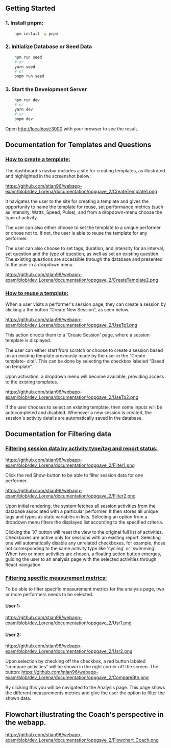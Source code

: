 ## Getting Started
### 1. Install pnpm:
```bash
    npm install -g pnpm
```
### 2. Initialize Database or Seed Data
```bash
    npm run seed
    # or
    yarn seed
    # or
    pnpm run seed
```

### 3. Start the Development Server
```bash
    npm run dev
    # or
    yarn dev
    # or
    pnpm dev
```

Open [http://localhost:3000](http://localhost:3000) with your browser to see the result.

## Documentation for Templates and Questions
### <u>How to create a template:</u>
The dashboard's navbar includes a site for creating templates, as illustrated and highlighted in the screenshot below:

https://github.com/stian96/webapp-exam/blob/dev_Lorena/documentation/oppgave_2/CreateTemplate1.png

It navigates the user to the site for creating a template and gives the opportunity to name the template for reuse, set performance metrics (such as Intensity, Watts, Speed, Pulse), and from a dropdown-menu choose the type of activity. 

The user can also either choose to set the template to a unique performer or chose not to.  If not, the user is able to reuse the template for any performer. 

The user can also choose to set tags, duration, and intensity for an interval, set question and the type of question, as well as set an existing question. The existing questions are accessible through the database and presented to the user in a dropdown menu.

https://github.com/stian96/webapp-exam/blob/dev_Lorena/documentation/oppgave_2/CreateTemplate2.png


### <u>How to reuse a template:</u>
When a user visits a performer's session page, they can create a session by clicking a the button “Create New Session”, as seen below. 

https://github.com/stian96/webapp-exam/blob/dev_Lorena/documentation/oppgave_2/UseTp1.png

This action directs them to a 'Create Session' page, where a session template is displayed. 

The user can either start from scratch or choose to create a session based on an existing template previously made by the user in the “Create template- site”. This can be done by selecting the checkbox labeled “Based on template”.  

Upon activation, a dropdown menu will become available, providing access to the existing templates.

https://github.com/stian96/webapp-exam/blob/dev_Lorena/documentation/oppgave_2/UseTp2.png

If the user chooses to select an existing template, then some inputs will be autocompleted and disabled. Whenever a new session is created, the session's activity details are automatically saved in the database.


## Documentation for Filtering data
### <u>Filtering session data by activity type/tag and report status:</u>

https://github.com/stian96/webapp-exam/blob/dev_Lorena/documentation/oppgave_2/Filter1.png

Click the red Show-button to be able to filter session data for one performer.

https://github.com/stian96/webapp-exam/blob/dev_Lorena/documentation/oppgave_2/Filter2.png

Upon initial rendering, the system fetches all session activities from the database associated with a particular performer. It then stores all unique tags and types as state variables in lists. Selecting an option from a dropdown menu filters the displayed list according to the specified criteria.

Clicking the 'X' button will reset the view to the original full list of activities. Checkboxes are active only for sessions with an existing report. Selecting one will automatically disable any unrelated checkboxes, for example, those not corresponding to the same activity type like 'cycling' or 'swimming'.
When two or more activities are chosen, a floating action button emerges, guiding the user to an analysis page with the selected activities through React navigation.


### <u>Filtering specific measurement metrics:</u>
To be able to filter specific measurement metrics for the analysis page, 
two or more performers needs to be selected. 
#### User 1:
https://github.com/stian96/webapp-exam/blob/dev_Lorena/documentation/oppgave_2/Usr1.png

#### User 2:
https://github.com/stian96/webapp-exam/blob/dev_Lorena/documentation/oppgave_2/Usr2.png


Upon selection by checking off the checkbox, a red button labeled "compare activities" will be shown in the right corner off the screen.
The button:
https://github.com/stian96/webapp-exam/blob/dev_Lorena/documentation/oppgave_2/CompareBtn.png

By clicking this you will be navigated to the Analysis page.
This page shows the different measurements metrics and give the user the option to filter the shown data.

## Flowchart illustrating the Coach's perspective in the webapp.
https://github.com/stian96/webapp-exam/blob/dev_Lorena/documentation/oppgave_2/Flowchart_Coach.png
